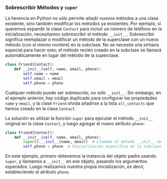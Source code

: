 
### Sobrescribir Métodos y `super`

La herencia en Python no sólo permite añadir nuevos métodos a una clase existente, sino también modificar los métodos ya existentes. Por ejemplo, si queremos expandir la clase `Contact` para incluir un número de teléfono en la inicialización, necesitamos sobrescribir el método `__init__`. Sobrescribir significa reemplazar o modificar un método de la superclase con un nuevo método (con el mismo nombre) en la subclase. No se necesita una sintaxis especial para hacer esto; el método recién creado en la subclase se llamará automáticamente en lugar del método de la superclase.

```python
class Friend(Contact):
    def __init__(self, name, email, phone):
        self.name = name
        self.email = email
        self.phone = phone
```

Cualquier método puede ser sobrescrito, no sólo `__init__`. Sin embargo, en el ejemplo anterior, hay código duplicado para configurar las propiedades `name` y `email`, y la clase `Friend` olvida añadirse a la lista `all_contacts` que hemos creado en la clase `Contact`.

La solución es utilizar la función `super` para ejecutar el método `__init__` original en la clase `Contact`, y luego agregar el nuevo atributo `phone`:

```python
class Friend(Contact):
    def __init__(self, name, email, phone):
        super().__init__(name, email)  # Llamada al método __init__ de la superclase
        self.phone = phone  # Inicialización específica de la subclase
```

En este ejemplo, primero obtenemos la instancia del objeto padre usando `super`, y llamamos a `__init__` en ese objeto, pasando los argumentos esperados. Luego realizamos nuestra propia inicialización, es decir, estableciendo el atributo `phone`.




